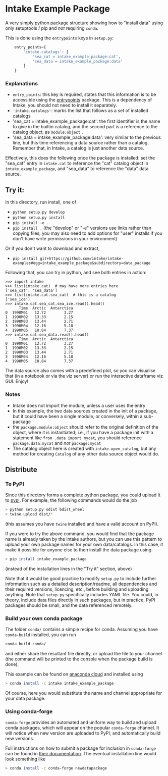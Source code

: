 # Intake Example Package

A very simply python package structure showing how to
"install data" using only setuptools / pip and
*not* requiring `conda`.

This is done using the `entrypoints` keys in `setup.py`:

```python
    entry_points={
        'intake.catalogs': [
            'sea_cat = intake_example_package:cat',
            'sea_data = intake_example_package:data'
        ]
    }
```

### Explanations

- `entry_points`: this key is required, states that this
  information is to be accessible using the
  [entrypoints](https://entrypoints.readthedocs.io/en/latest/)
  package. This is a dependency of Intake, you should not need
  to install it separately.
- `'intake.catalogs'`: marks the list that follows as a set of
  installed catalogs
- 'sea_cat = intake_example_package:cat': the first identifier is
  the name to give in the builtin catalog, and the second part is a reference to
  the catalog object, as `module:object` .
- 'sea_data = intake_example_package:data': very similar to the previous
  line, but this time referencing a data source rather than a catalog. Remember
  that, in Intake, a catalog is just another data source.

Effectively, this does the following once the package is installed:
set the "sea_cat" entry in
`intake.cat` to reference the "cat" catalog object in `intake_example_package`,
and "sea_data" to reference the "data" data source.


## Try it:

In this directory, run install, one of
- `python setup.py develop`
- `python setup.py install`
- `pip install -e .`
- `pip install .`
(the "develop" or "-e" versions use links rather than copying files; you may also need to add
options for "user" installs if you don't have write permissions in your environment)

Or if you don't want to download and extract,
- `pip install git+https://github.com/intake/intake-examples#egg=intake_example_package&subdirectory=data_package`

Following that, you can try in python, and see both entries in action:
```
>>> import intake
>>> list(intake.cat)  # may have more entries here
['sea_cat', 'sea_data']
>>> list(intake.cat.sea_cat)  # this is a catalog
['sea_ice']
>>> intake.cat.sea_cat.sea_ice.read().head()
      Time  Arctic  Antarctica
0  1990M01   12.72        3.27
1  1990M02   13.33        2.15
2  1990M03   13.44        2.71
3  1990M04   12.16        5.10
4  1990M05   10.84        7.37
>>> intake.cat.sea_data.read().head()
      Time  Arctic  Antarctica
0  1990M01   12.72        3.27
1  1990M02   13.33        2.15
2  1990M03   13.44        2.71
3  1990M04   12.16        5.10
4  1990M05   10.84        7.37
```

The data source also comes with a predefined plot, so you can visualise that (in a notebook
or via the viz server) or run the interactive dataframe viz GUI. Enjoy!

### Notes

- Intake does not import the module, unless a user uses the entry
- In this example, the two data sources created in the init
  of a package, but it could have been a single module, or conversely,
  within a sub-package
- the `package.module:object` should refer to the original definition
  of the object, where it is instantiated; i.e., if you have a
  package init with a statement like `from .data import mycat`,
  you should reference `package.data:mycat` and *not*
  `package:mycat`
- The catalog object here is created with `intake.open_catalog`,
  but any method for creating `Catalog` of any other data source object would do.

## Distribute

### To PyPI

Since this directory forms a complete python package, you could upload it to
[pypi](https://pypi.org/). For example, the following commands would do the
job

```bash
> python setup.py sdist bdist_wheel
> twine upload dist/*
```
(this assumes you have `twine` installed and have a valid account on PyPI).

If you were to try the above command, you would find that the package name is already taken
by the Intake authors, but you can use this pattern to upload your own package names
for your own data/catalogs. In this case, it make it possible for anyone else to then
install the data package using
```bash
> pip install intake_example_package
```
(instead of the installation lines in the "Try it" section, above)

Note that it would be good practice to modify `setup.py` to include further information
such as a detailed description/readme, all dependencies and their required versions,
licencing, etc., before building and uploading anything.
Note that `setup.py` specifically includes YAML file. You could, in theory,
include data files directly in such packages, but in practice, PyPI packages should be small,
and the data referenced remotely.

### Build your own conda package

The folder `conda/` contains a simple recipe for conda. Assuming you have `conda-build`
installed, you can run

```bash
conda build conda/
```

and either share the resultant file directly, or upload the file to your channel (the command
will be printed to the console when the package build is done).

This example can be found on [anaconda cloud](https://anaconda.org/intake/intake_example_package)
and installed using
```bash
> conda install -c intake intake_example_package
```

Of course, here you would substitute the name and channel appropriate for your data package.

### Using conda-forge

`conda-forge` provides an automated and uniform way to build and upload conda packages, which
will appear on the popular `conda-forge` channel. It will notice when new version are uploaded
to PyPI, and automatically build new versions.

Full instructions on how to submit a package for inclusion in `conda-forge` can be
found in [their documentation](https://conda-forge.org/docs/maintainer/adding_pkgs.html).
The eventual installation line would look something like

```bash
> conda install -c conda-forge newdatapackage
```
